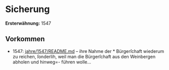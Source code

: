 # Sicherung

**Ersterwähnung:** 1547

## Vorkommen
- 1547: [jahre/1547/README.md](../jahre/1547/README.md) – ihre Nahme der *
Bürgerſchaft wiederum zu reichen, ſonderlih, weil man
die Bürgerſchaft aus den Weinbergen abholen und hinweg=-
führen wolle...
